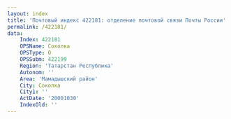 ```yaml
---
layout: index
title: 'Почтовый индекс 422181: отделение почтовой связи Почты России'
permalink: /422181/
data:
    Index: 422181
    OPSName: Соколка
    OPSType: О
    OPSSubm: 422199
    Region: 'Татарстан Республика'
    Autonom: ''
    Area: 'Мамадышский район'
    City: Соколка
    City1: ''
    ActDate: '20001030'
    IndexOld: ''
---
```


